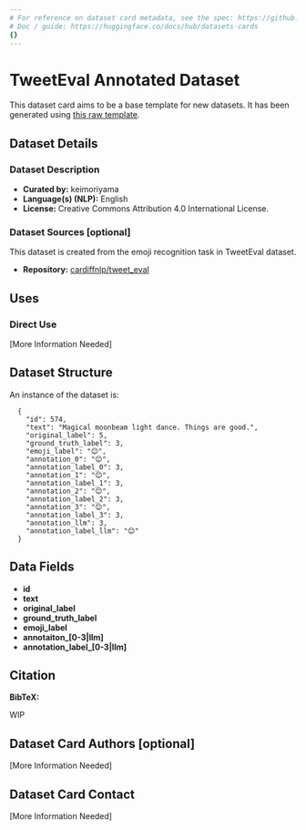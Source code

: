 ```yaml
---
# For reference on dataset card metadata, see the spec: https://github.com/huggingface/hub-docs/blob/main/datasetcard.md?plain=1
# Doc / guide: https://huggingface.co/docs/hub/datasets-cards
{}
---
```


# TweetEval Annotated Dataset

<!-- Provide a quick summary of the dataset. -->

This dataset card aims to be a base template for new datasets. It has been generated using [this raw template](https://github.com/huggingface/huggingface_hub/blob/main/src/huggingface_hub/templates/datasetcard_template.md?plain=1).

## Dataset Details

### Dataset Description

- **Curated by:** keimoriyama
- **Language(s) (NLP):** English
- **License:** Creative Commons Attribution 4.0 International License.

### Dataset Sources [optional]

This dataset is created from the emoji recognition task in TweetEval dataset.

- **Repository:** [cardiffnlp/tweet_eval](https://huggingface.co/datasets/cardiffnlp/tweet_eval)

## Uses

<!-- Address questions around how the dataset is intended to be used. -->

### Direct Use

<!-- This section describes suitable use cases for the dataset. -->

[More Information Needed]

## Dataset Structure

<!-- This section provides a description of the dataset fields, and additional information about the dataset structure such as criteria used to create the splits, relationships between data points, etc. -->

An instance of the dataset is:

```jsonl
  {
    "id": 574,
    "text": "Magical moonbeam light dance. Things are good.",
    "original_label": 5,
    "ground_truth_label": 3,
    "emoji_label": "😊",
    "annotation_0": "😊",
    "annotation_label_0": 3,
    "annotation_1": "😊",
    "annotation_label_1": 3,
    "annotation_2": "😊",
    "annotation_label_2": 3,
    "annotation_3": "😊",
    "annotation_label_3": 3,
    "annotation_llm": 3,
    "annotation_label_llm": "😊"
  }
```

## Data Fields

- **id** 
- **text**
- **original_label**
- **ground_truth_label**
- **emoji_label**
- **annotaiton_[0-3|llm]**
- **annotation_label_[0-3|llm]**

## Citation

<!-- If there is a paper or blog post introducing the dataset, the APA and Bibtex information for that should go in this section. -->

**BibTeX:**

WIP


## Dataset Card Authors [optional]

[More Information Needed]

## Dataset Card Contact

[More Information Needed]
